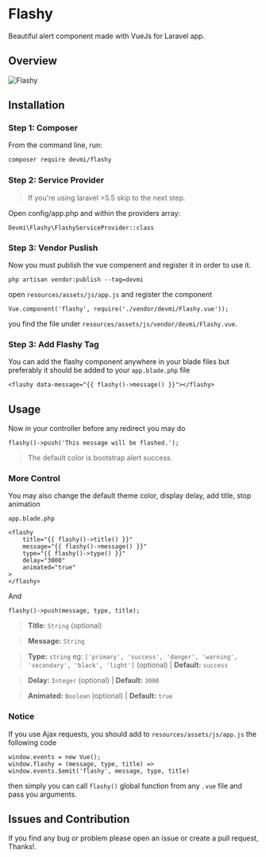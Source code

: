 # Flashy
Beautiful alert component made with VueJs for Laravel app.

## Overview
![Flashy](https://i.imgur.com/ILVXAZA.gif)

## Installation

### Step 1: Composer
From the command line, run:

```bash
composer require devmi/flashy
```

### Step 2: Service Provider
> If you're using laravel >5.5 skip to the next step.

Open config/app.php and within the providers array:

```
Devmi\Flashy\FlashyServiceProvider::class
```

### Step 3: Vendor Puslish

Now you must publish the vue compenent and register it in order to use it.

```
php artisan vendor:publish --tag=devmi
```
open `resources/assets/js/app.js` and register the component
```
Vue.component('flashy', require('./vendor/devmi/Flashy.vue'));
```

you find the file under `resources/assets/js/vendor/devmi/Flashy.vue`.

### Step 3: Add Flashy Tag

You can add the flashy component anywhere in your blade files but preferably
it should be added to your `app.blade.php` file
```
<flashy data-message="{{ flashy()->message() }}"></flashy>
```

## Usage
Now in your controller before any redirect you may do
```
flashy()->push('This message will be flashed.');
```


> The default color is bootstrap alert success.

### More Control
You may also change the default theme color, display delay, add title, stop animation

`app.blade.php`
```
<flashy
    title="{{ flashy()->title() }}"
    message="{{ flashy()->message() }}"
    type="{{ flashy()->type() }}"
    delay="3000"
    animated="true"
>
</flashy>
```
And
```
flashy()->push(message, type, title);
```

>**Title:** `String` (optional)

>**Message:** `String`

>**Type:**  `string` eg: `['primary', 'success', 'danger', 'warning', 'secondary', 'black', 'light']` (optional)  | **Default:** `success`

>**Delay:** `Integer` (optional) | **Default:** `3000`

>**Animated:** `Boolean` (optional) | **Default:** `true`

### Notice
If you use Ajax requests, you should add to `resources/assets/js/app.js` the following code

```
window.events = new Vue();
window.flashy = (message, type, title) => window.events.$emit('flashy', message, type, title)
```
then simply you can call `flashy()` global function from any `.vue` file and pass you arguments.


## Issues and Contribution
If you find any bug or problem please open an issue or create a pull request, Thanks!.
